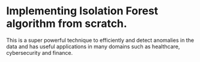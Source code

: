 # Implementing Isolation Forest algorithm from scratch. 

This is a super powerful technique to efficiently and detect anomalies in the data and has useful applications in many domains such as healthcare, cybersecurity and finance.
